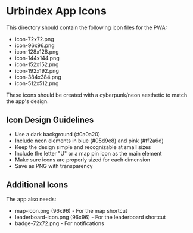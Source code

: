 # Urbindex App Icons

This directory should contain the following icon files for the PWA:

- icon-72x72.png
- icon-96x96.png
- icon-128x128.png
- icon-144x144.png
- icon-152x152.png
- icon-192x192.png
- icon-384x384.png
- icon-512x512.png

These icons should be created with a cyberpunk/neon aesthetic to match the app's design.

## Icon Design Guidelines

- Use a dark background (#0a0a20)
- Include neon elements in blue (#05d9e8) and pink (#ff2a6d)
- Keep the design simple and recognizable at small sizes
- Include the letter "U" or a map pin icon as the main element
- Make sure icons are properly sized for each dimension
- Save as PNG with transparency

## Additional Icons

The app also needs:
- map-icon.png (96x96) - For the map shortcut
- leaderboard-icon.png (96x96) - For the leaderboard shortcut
- badge-72x72.png - For notifications
